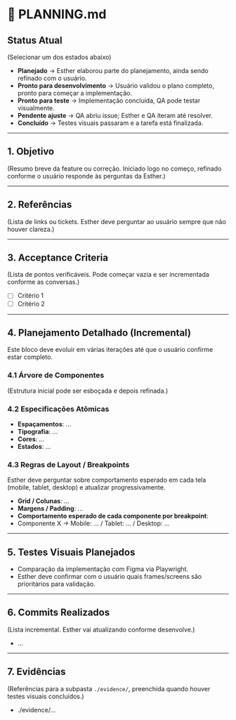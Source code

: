 # 📄 PLANNING.md

## Status Atual
(Selecionar um dos estados abaixo)
- **Planejado** → Esther elaborou parte do planejamento, ainda sendo refinado com o usuário.
- **Pronto para desenvolvimento** → Usuário validou o plano completo, pronto para começar a implementação.
- **Pronto para teste** → Implementação concluída, QA pode testar visualmente.
- **Pendente ajuste** → QA abriu issue; Esther e QA iteram até resolver.
- **Concluído** → Testes visuais passaram e a tarefa está finalizada.

---

## 1. Objetivo
(Resumo breve da feature ou correção. Iniciado logo no começo, refinado conforme o usuário responde às perguntas da Esther.)

---

## 2. Referências
(Lista de links ou tickets. Esther deve perguntar ao usuário sempre que não houver clareza.)

---

## 3. Acceptance Criteria
(Lista de pontos verificáveis. Pode começar vazia e ser incrementada conforme as conversas.)
- [ ] Critério 1
- [ ] Critério 2

---

## 4. Planejamento Detalhado (Incremental)
Este bloco deve evoluir em várias iterações até que o usuário confirme estar completo.

### 4.1 Árvore de Componentes
(Estrutura inicial pode ser esboçada e depois refinada.)

### 4.2 Especificações Atômicas
- **Espaçamentos**: …
- **Tipografia**: …
- **Cores**: …
- **Estados**: …

### 4.3 Regras de Layout / Breakpoints
Esther deve perguntar sobre comportamento esperado em cada tela (mobile, tablet, desktop) e atualizar progressivamente.
- **Grid / Colunas**: …
- **Margens / Padding**: …
- **Comportamento esperado de cada componente por breakpoint**:
- Componente X → Mobile: … / Tablet: … / Desktop: …

---

## 5. Testes Visuais Planejados
- Comparação da implementação com Figma via Playwright.
- Esther deve confirmar com o usuário quais frames/screens são prioritários para validação.

---

## 6. Commits Realizados
(Lista incremental. Esther vai atualizando conforme desenvolve.)
- …

---

## 7. Evidências
(Referências para a subpasta `./evidence/`, preenchida quando houver testes visuais concluídos.)
- ./evidence/…
